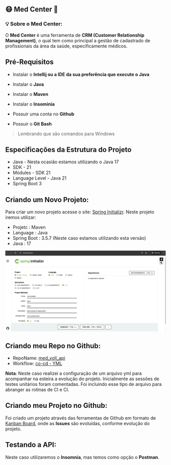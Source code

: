 
## **:mask: Med Center :iphone:**


### :bulb: **Sobre o **Med Center**:**

O **Med Center** é uma ferramenta de **CRM (Customer Relationship Management)**, o qual tem como principal a gestão de cadastrado
de profissionais da área da saúde, especificamente médicos.

## Pré-Requisitos

- Instalar o **Intellij ou a IDE da sua preferência que execute o Java**
![]()

- Instalar o **Java**
- Instalar o **Maven**
- Instalar o **Insominia**
- Possuir uma conta no **Github**
- Possuir o **Git Bash**

> Lembrando que são comandos para Windows


## Especificações da Estrutura do Projeto

- Java - Nesta ocasião estamos utilizando o Java 17
- SDK - 21
- Módules - SDK 21
- Language Level - Java 21
- Spring Boot 3

## Criando um Novo Projeto:

Para criar um novo projeto acesse o site: [Spring Initializr](https://start.spring.io/).
Neste projeto iremos utilizar:

- Projetc : Maven
- Language : Java
- Spring Boot : 3.5.7 (Neste caso estamos utilizando esta versão)
- Java : 17

![Spring Boot](./src/main/resources/static/img/img_01.png)


## Criando meu Repo no Github:

- RepoName: [med_voll_api](https://github.com/analaurafra/med_voll_api)
- Workflow: [co-cd - YML](https://github.com/analaurafra/med_voll_api/blob/main/.github/workflows/ci-cd.yml)

**Nota**: Neste caso realizei a configuração de um arquivo yml para acompanhar na esteira a evolução do projeto.
Inicialmente as sessões de testes unitários foram comentadas. Foi incluindo esse tipo de arquivo para abranger
as rotinas de CI e CI.

## Criando meu Projeto no Github:

Foi criado um projeto através das ferramentas de Github em formato de [Kanban Board](https://github.com/users/analaurafra/projects/1/views/1), onde as **Issues** são evoluídas, conforme evolução
do projeto.


## Testando a API:

Neste caso utilizaremos o **Insomnia**, mas temos como opção o **Postman**.